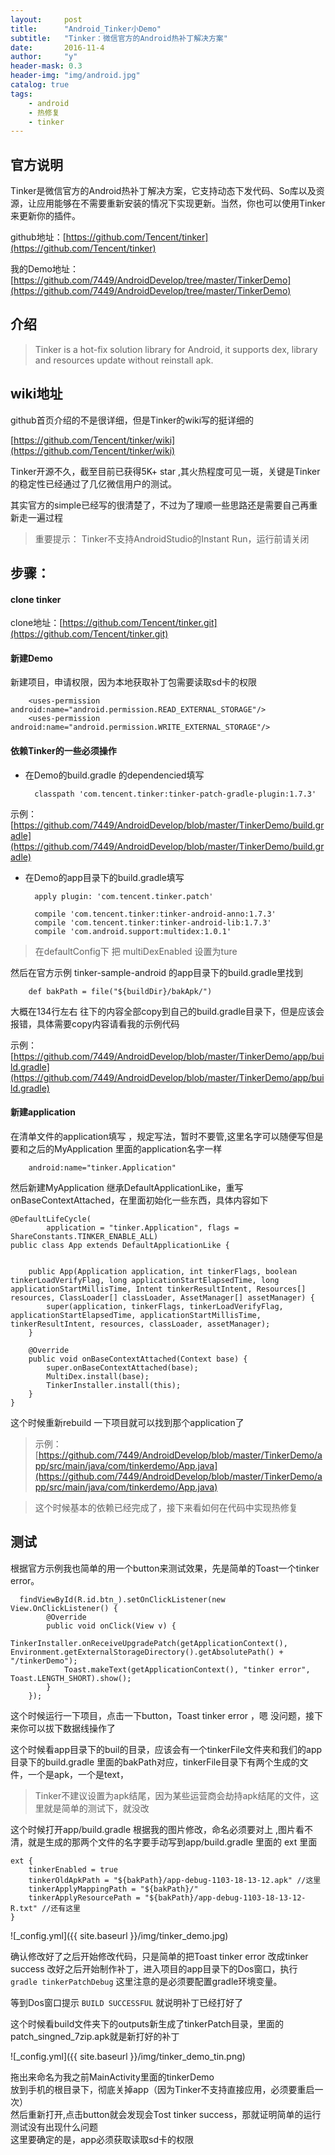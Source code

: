```yaml
---
layout:     post
title:      "Android_Tinker小Demo"
subtitle:   "Tinker：微信官方的Android热补丁解决方案"
date:       2016-11-4
author:     "y"
header-mask: 0.3
header-img: "img/android.jpg"
catalog: true
tags:
    - android
    - 热修复
    - tinker
---
```



## 官方说明

Tinker是微信官方的Android热补丁解决方案，它支持动态下发代码、So库以及资源，让应用能够在不需要重新安装的情况下实现更新。当然，你也可以使用Tinker来更新你的插件。


github地址：[https://github.com/Tencent/tinker](https://github.com/Tencent/tinker)

我的Demo地址：[https://github.com/7449/AndroidDevelop/tree/master/TinkerDemo](https://github.com/7449/AndroidDevelop/tree/master/TinkerDemo)

## 介绍

>Tinker is a hot-fix solution library for Android, it supports dex, library and resources update without reinstall apk.



## wiki地址

github首页介绍的不是很详细，但是Tinker的wiki写的挺详细的

[https://github.com/Tencent/tinker/wiki](https://github.com/Tencent/tinker/wiki)

Tinker开源不久，截至目前已获得5K+ star ,其火热程度可见一斑，关键是Tinker的稳定性已经通过了几亿微信用户的测试。

其实官方的simple已经写的很清楚了，不过为了理顺一些思路还是需要自己再重新走一遍过程
>重要提示： Tinker不支持AndroidStudio的Instant Run，运行前请关闭

## 步骤：

#### clone tinker

clone地址：[https://github.com/Tencent/tinker.git](https://github.com/Tencent/tinker.git)
  
#### 新建Demo

新建项目，申请权限，因为本地获取补丁包需要读取sd卡的权限

		<uses-permission android:name="android.permission.READ_EXTERNAL_STORAGE"/>
	  	<uses-permission android:name="android.permission.WRITE_EXTERNAL_STORAGE"/>

#### 依赖Tinker的一些必须操作

- 在Demo的build.gradle 的dependencied填写

		classpath 'com.tencent.tinker:tinker-patch-gradle-plugin:1.7.3'
 示例：	[https://github.com/7449/AndroidDevelop/blob/master/TinkerDemo/build.gradle](https://github.com/7449/AndroidDevelop/blob/master/TinkerDemo/build.gradle)

- 在Demo的app目录下的build.gradle填写

		
    	apply plugin: 'com.tencent.tinker.patch'

	 	compile 'com.tencent.tinker:tinker-android-anno:1.7.3'
	    compile 'com.tencent.tinker:tinker-android-lib:1.7.3'
		compile 'com.android.support:multidex:1.0.1'

>在defaultConfig下 把 multiDexEnabled 设置为ture

然后在官方示例 tinker-sample-android 的app目录下的build.gradle里找到

		def bakPath = file("${buildDir}/bakApk/")

大概在134行左右 往下的内容全部copy到自己的build.gradle目录下，但是应该会报错，具体需要copy内容请看我的示例代码

示例：[https://github.com/7449/AndroidDevelop/blob/master/TinkerDemo/app/build.gradle](https://github.com/7449/AndroidDevelop/blob/master/TinkerDemo/app/build.gradle)

#### 新建application
 
在清单文件的application填写 ，规定写法，暂时不要管,这里名字可以随便写但是要和之后的MyApplication 里面的application名字一样

		android:name="tinker.Application"

然后新建MyApplication 继承DefaultApplicationLike，重写onBaseContextAttached，在里面初始化一些东西，具体内容如下

	@DefaultLifeCycle(
	        application = "tinker.Application", flags = ShareConstants.TINKER_ENABLE_ALL)
	public class App extends DefaultApplicationLike {
	
	
	    public App(Application application, int tinkerFlags, boolean tinkerLoadVerifyFlag, long applicationStartElapsedTime, long applicationStartMillisTime, Intent tinkerResultIntent, Resources[] resources, ClassLoader[] classLoader, AssetManager[] assetManager) {
	        super(application, tinkerFlags, tinkerLoadVerifyFlag, applicationStartElapsedTime, applicationStartMillisTime, tinkerResultIntent, resources, classLoader, assetManager);
	    }
	
	    @Override
	    public void onBaseContextAttached(Context base) {
	        super.onBaseContextAttached(base);
	        MultiDex.install(base);
	        TinkerInstaller.install(this);
	    }
	}

这个时候重新rebuild 一下项目就可以找到那个application了

>示例：
[https://github.com/7449/AndroidDevelop/blob/master/TinkerDemo/app/src/main/java/com/tinkerdemo/App.java](https://github.com/7449/AndroidDevelop/blob/master/TinkerDemo/app/src/main/java/com/tinkerdemo/App.java)

>这个时候基本的依赖已经完成了，接下来看如何在代码中实现热修复

## 测试

根据官方示例我也简单的用一个button来测试效果，先是简单的Toast一个tinker error。

      findViewById(R.id.btn_).setOnClickListener(new View.OnClickListener() {
            @Override
            public void onClick(View v) {
                TinkerInstaller.onReceiveUpgradePatch(getApplicationContext(), Environment.getExternalStorageDirectory().getAbsolutePath() + "/tinkerDemo");
                Toast.makeText(getApplicationContext(), "tinker error", Toast.LENGTH_SHORT).show();
            }
        });


这个时候运行一下项目，点击一下button，Toast tinker error ，嗯 没问题，接下来你可以拔下数据线操作了

这个时候看app目录下的buil的目录，应该会有一个tinkerFile文件夹和我们的app目录下的build.gradle 里面的bakPath对应，tinkerFile目录下有两个生成的文件，一个是apk，一个是text，

>Tinker不建议设置为apk结尾，因为某些运营商会劫持apk结尾的文件，这里就是简单的测试下，就没改

这个时候打开app/build.gradle 根据我的图片修改，命名必须要对上
,图片看不清，就是生成的那两个文件的名字要手动写到app/build.gradle 里面的 ext 里面

	ext {
	    tinkerEnabled = true
	    tinkerOldApkPath = "${bakPath}/app-debug-1103-18-13-12.apk" //这里
	    tinkerApplyMappingPath = "${bakPath}/"
	    tinkerApplyResourcePath = "${bakPath}/app-debug-1103-18-13-12-R.txt" //还有这里
	}


![_config.yml]({{ site.baseurl }}/img/tinker_demo.jpg)


确认修改好了之后开始修改代码，只是简单的把Toast tinker error 改成tinker success
改好之后开始制作补丁，进入项目的app目录下的Dos窗口，执行 ``gradle tinkerPatchDebug``
这里注意的是必须要配置gradle环境变量。

等到Dos窗口提示 ``BUILD SUCCESSFUL`` 就说明补丁已经打好了

这个时候看build文件夹下的outputs新生成了tinkerPatch目录，里面的patch_singned_7zip.apk就是新打好的补丁


![_config.yml]({{ site.baseurl }}/img/tinker_demo_tin.png)


拖出来命名为我之前MainActivity里面的tinkerDemo<br>
放到手机的根目录下，彻底关掉app（因为Tinker不支持直接应用，必须要重启一次）<br>
然后重新打开,点击button就会发现会Tost tinker success，那就证明简单的运行测试没有出现什么问题<br>
这里要确定的是，app必须获取读取sd卡的权限
